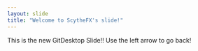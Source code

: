 ```yaml
---
layout: slide
title: "Welcome to ScytheFX's slide!"
---
```

This is the new GitDesktop Slide!!
Use the left arrow to go back!
